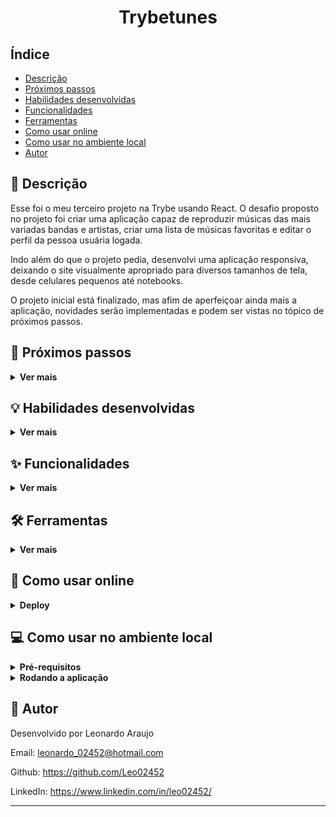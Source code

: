 <h1 align="center">Trybetunes</h1>


## Índice

- [Descrição](#page_facing_up-descrição)
- [Próximos passos](#construction-próximos-passos)
- [Habilidades desenvolvidas](#bulb-habilidades-desenvolvidas)
- [Funcionalidades](#sparkles-funcionalidades)
- [Ferramentas](#hammer_and_wrench-ferramentas)
- [Como usar online](#signal_strength-como-usar-online)
- [Como usar no ambiente local](#computer-como-usar-no-ambiente-local)
- [Autor](#memo-autor)


## :page_facing_up: Descrição

Esse foi o meu terceiro projeto na Trybe usando React. O desafio proposto no projeto foi criar uma aplicação capaz de reproduzir músicas das mais variadas bandas e artistas, criar uma lista de músicas favoritas e editar o perfil da pessoa usuária logada.

Indo além do que o projeto pedia, desenvolvi uma aplicação responsiva, deixando o site visualmente apropriado para diversos tamanhos de tela, desde celulares pequenos até notebooks.

O projeto inicial está finalizado, mas afim de aperfeiçoar ainda mais a aplicação, novidades serão implementadas e podem ser vistas no tópico de próximos passos.
</details>


## :construction: Próximos passos
<details>
  <summary><strong>Ver mais</strong></summary>

- [ ] Testar a aplicação com a biblioteca RTL.
- [ ] Utilizar a biblioteca Redux para gerenciar melhor os estados da aplicação.
</details>


## :bulb: Habilidades desenvolvidas
<details>
  <summary><strong>Ver mais</strong></summary>

- Fazer requisições e consumir dados vindos de uma API.

- Utilizar os ciclos de vida de um componente React.

- Utilizar a função setState de forma a garantir que um determinado código só é executado após o estado ser atualizado.

- Utilizar o componente BrowserRouter corretamente.

- Criar rotas, mapeando o caminho da URL com o componente correspondente, via Route.

- Utilizar o Switch do React Router.

- Usar o componente Redirect pra redirecionar para uma rota específica.

- Criar links de navegação na aplicação com o componente Link.
</details>


## :sparkles: Funcionalidades
<details>
  <summary><strong>Ver mais</strong></summary>

:heavy_check_mark: Fazer login

:heavy_check_mark: Pesquisar por uma banda ou artista

:heavy_check_mark: Listar os álbuns disponíveis dessa banda ou artista

:heavy_check_mark: Visualizar as músicas de um álbum selecionado

:heavy_check_mark: Reproduzir uma prévia das músicas deste álbum

:heavy_check_mark: Favoritar e desfavoritar músicas

:heavy_check_mark: Ver a lista de músicas favoritas

:heavy_check_mark: Ver o perfil da pessoa logada

:heavy_check_mark: Editar o perfil da pessoa logada
</details>


## :hammer_and_wrench: Ferramentas
<details>
  <summary><strong>Ver mais</strong></summary>

* [HTML 5](https://www.w3schools.com/html/)
* [CSS 3](https://www.w3schools.com/css/)
* [JavaScript ES6+](https://www.w3schools.com/js/js_es6.asp)
* [React.js](https://pt-br.reactjs.org/)
* [React Router](https://reactrouter.com/en/main)
* [React icons](https://react-icons.github.io/react-icons/)
* [Github Pages](https://pages.github.com/)
</details>


## :signal_strength: Como usar online
<details>
  <summary><strong>Deploy</strong></summary>

O deploy desse projeto foi feito na plataforma Github Pages. Para usar a aplicação, basta clicar no link abaixo:

https://leo02452.github.io/trybetunes/#/
</details>


## :computer: Como usar no ambiente local
<details>
  <summary><strong>Pré-requisitos</strong></summary>

Antes de começar, você vai precisar ter instalado em sua máquina as seguintes ferramentas:

- [Node.js (v16)](https://nodejs.org/en/)
- [Git](https://git-scm.com)
</details>

<details>
  <summary><strong>Rodando a aplicação</strong></summary>

1 - Clone esse repositório para sua máquina com o seguinte comando:

```bash
 git clone git@github.com:Leo02452/trybetunes.git
```

2 - Entre na pasta criada:

```
 cd trybetunes
```

3 - Instale as dependências:

```
 npm install
```

4 - Execute a aplicação:

```
 npm start
```
</details>


## :memo: Autor

Desenvolvido por Leonardo Araujo

Email: leonardo_02452@hotmail.com

Github: https://github.com/Leo02452

LinkedIn: https://www.linkedin.com/in/leo02452/

---
